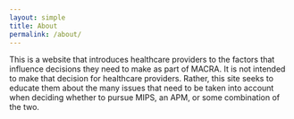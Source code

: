```yaml
---
layout: simple
title: About
permalink: /about/
---
```


This is a website that introduces healthcare providers to the factors that influence decisions they need to make as part of MACRA.  It is not intended to make that decision for healthcare providers.  Rather, this site seeks to educate them about the many issues that need to be taken into account when deciding whether to pursue MIPS, an APM, or some combination of the two.
